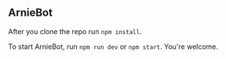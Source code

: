 ## ArnieBot

After you clone the repo run `npm install`.

To start ArnieBot, run `npm run dev` or `npm start`. You're welcome.
